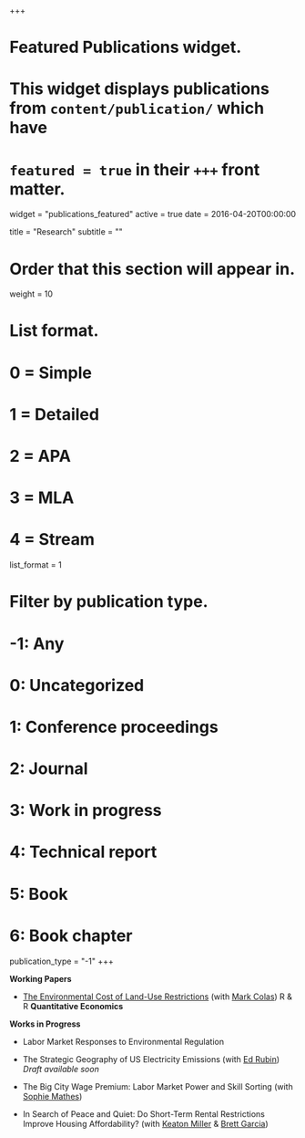+++
# Featured Publications widget.
# This widget displays publications from `content/publication/` which have
# `featured = true` in their `+++` front matter.
widget = "publications_featured"
active = true
date = 2016-04-20T00:00:00

title = "Research"
subtitle = ""

# Order that this section will appear in.
weight = 10

# List format.
#   0 = Simple
#   1 = Detailed
#   2 = APA
#   3 = MLA
#   4 = Stream
list_format = 1

# Filter by publication type.
# -1: Any
#  0: Uncategorized
#  1: Conference proceedings
#  2: Journal
#  3: Work in progress
#  4: Technical report
#  5: Book
#  6: Book chapter
publication_type = "-1"
+++

**Working Papers**

- [The Environmental Cost of Land-Use Restrictions](https://drive.google.com/file/d/1-Cn6OiwNJeWksrKi7WG-58th77odfNm4/view) (with [Mark Colas](https://sites.google.com/site/markyaucolas/)) R & R __Quantitative Economics__


**Works in Progress**

- Labor Market Responses to Environmental Regulation

- The Strategic Geography of US Electricity Emissions (with [Ed Rubin](http://edrub.in/))  _Draft available soon_

- The Big City Wage Premium: Labor Market Power and Skill Sorting (with [Sophie Mathes](https://sophie-mathes.com/))

- In Search of Peace and Quiet: Do Short-Term Rental Restrictions Improve Housing Affordability? (with [Keaton Miller](http://www.keatonmiller.org/) & [Brett Garcia](https://brettgarcia.com/))




